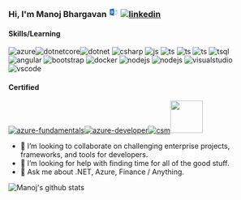 ### Hi, I'm Manoj Bhargavan <a href="mailto:manoj.bhargavan@outlook.in" _target="blank"><img src="images/outlook-icon.svg" alt="outlook"  height="20px" width="20px"></a> <a href="https://www.linkedin.com/in/manojbhargavan/"><img src="https://staticimgstoremb.blob.core.windows.net/images/raw/linkedin/linkedin-original.svg" alt="linkedin" height="20px" width="20px" _target="blank"></a>

#### Skills/Learning

<img src="https://staticimgstoremb.blob.core.windows.net/images/raw/AzureNew.png" alt="azure" height="32px" width="32px"><img src="https://staticimgstoremb.blob.core.windows.net/images/raw/480px-.NET_Core_Logo.svg.png" alt="dotnetcore" height="32px" width="32px"><img src="https://staticimgstoremb.blob.core.windows.net/images/raw/dot-net/dot-net-original.svg" alt="dotnet" height="32px" width="32px"> <img src="https://staticimgstoremb.blob.core.windows.net/images/raw/csharp/csharp-original.svg" alt="csharp" height="32px" width="32px"> <img src="https://staticimgstoremb.blob.core.windows.net/images/raw/javascript/javascript-original.svg" alt="js" height="32px" width="32px"> <img src="https://staticimgstoremb.blob.core.windows.net/images/raw/typescript/typescript-original.svg" alt="ts" height="32px" width="32px"> <img src="https://staticimgstoremb.blob.core.windows.net/images/raw/html5/html5-original.svg" alt="ts" height="32px" width="32px"> <img src="https://staticimgstoremb.blob.core.windows.net/images/raw/css3/css3-original.svg" alt="ts" height="32px" width="32px"> <img src="https://staticimgstoremb.blob.core.windows.net/images/raw/sql-server.png" alt="tsql" height="32px" width="32px"> <img src="https://staticimgstoremb.blob.core.windows.net/images/raw/angularjs/angularjs-original.svg" alt="angular" height="32px" width="32px"> <img src="https://staticimgstoremb.blob.core.windows.net/images/raw/bootstrap/bootstrap-plain.svg" alt="bootstrap" height="32px" width="32px"> <img src="https://staticimgstoremb.blob.core.windows.net/images/raw/docker/docker-original.svg" alt="docker" height="32px" width="32px"> <img src="https://staticimgstoremb.blob.core.windows.net/images/raw/nodejs/nodejs-original.svg" alt="nodejs" height="32px" width="32px"> <img src="https://staticimgstoremb.blob.core.windows.net/images/raw/npm/npm-original-wordmark.svg" alt="nodejs" height="32px" width="32px"> <img src="https://staticimgstoremb.blob.core.windows.net/images/raw/visualstudio/visualstudio-plain.svg" alt="visualstudio" height="32px" width="32px"> <img src="https://staticimgstoremb.blob.core.windows.net/images/raw/visual-studio-code-1.svg" alt="vscode" height="32px" width="32px">

#### Certified

<a href="https://www.youracclaim.com/badges/40eb4327-77c6-4347-96ce-b0e7bfd44f0f/public_url" target="_blank"><img src="https://staticimgstoremb.blob.core.windows.net/images/crts/microsoft-certified-azure-fundamentals.png" alt="azure-fundamentals" height="64px" width="64px"></a><a href="https://www.youracclaim.com/badges/9f9426e2-6dbc-4836-9a69-e8ca6af2efee/public_url" target="_blank"><img src="https://staticimgstoremb.blob.core.windows.net/images/crts/microsoft-certified-azure-developer-associate.1.png" alt="azure-developer" height="64px" width="64px"></a><a href="http://bcert.me/skryoaykh" target="_blank"><img src="https://staticimgstoremb.blob.core.windows.net/images/crts/seal-csm.png" alt="csm" height="64px" width="64px"></a><a href="http://basno.com/khjlx43i" target="_blank"><img height="64px" width="64px" src="http://basno.com/khjlx43i.png"></a>

- 👯 I’m looking to collaborate on challenging enterprise projects, frameworks, and tools for developers.
- 🤔 I’m looking for help with finding time for all of the good stuff.
- 💬 Ask me about .NET, Azure, Finance / Anything.

![Manoj's github stats](https://github-readme-stats.vercel.app/api?username=manojbhargavan&count_private=true&show_images=true)
